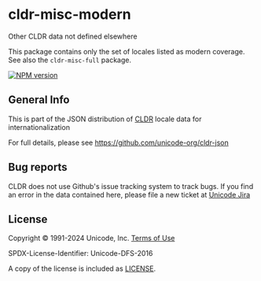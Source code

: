 # cldr-misc-modern

Other CLDR data not defined elsewhere

This package contains only the set of locales listed as modern coverage. See also the `cldr-misc-full` package.


[![NPM version](https://img.shields.io/npm/v/cldr-misc-modern.svg?style=flat)](https://www.npmjs.org/package/cldr-misc-modern)

## General Info

This is part of the JSON distribution of [CLDR](https://cldr.unicode.org/)
locale data for internationalization

For full details, please see <https://github.com/unicode-org/cldr-json>

## Bug reports

CLDR does not use Github's issue tracking system to track bugs.  If you find an error in
the data contained here, please file a new ticket at [Unicode Jira](https://unicode-org.atlassian.net/projects/CLDR/issues)

## License

Copyright © 1991-2024 Unicode, Inc.
[Terms of Use](http://www.unicode.org/copyright.html)

SPDX-License-Identifier: Unicode-DFS-2016

A copy of the license is included as [LICENSE](./LICENSE).
